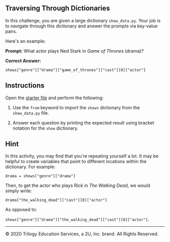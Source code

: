 ## Traversing Through Dictionaries

In this challenge, you are given a large dictionary `show_data.py`. Your job is to navigate through this dictionary and answer the prompts via key-value pairs.

Here's an example:

**Prompt:** What actor plays Ned Stark in _Game of Thrones_ (drama)?

**Correct Answer:**

`shows["genre"]["drama"]["game_of_thrones"]["cast"][0]["actor"]`

## Instructions

Open the [starter file](Unsolved/dicts-02.py) and perform the following:

1. Use the `from` keyword to import the `shows` dictionary from the `show_data.py` file.

2. Answer each question by printing the expected result using bracket notation for the `show` dictionary.

## Hint

In this activity, you may find that you're repeating yourself a lot. It may be helpful to create variables that point to different locations within the dictionary. For example:

`drama = shows["genre"]["drama"]`

Then, to get the actor who plays Rick in _The Walking Dead_, we would simply write:

`drama["the_walking_dead"]["cast"][0]["actor"]`

As opposed to:

`shows["genre"]["drama"]["the_walking_dead"]["cast"][0]["actor"]`.

---

© 2020 Trilogy Education Services, a 2U, Inc. brand. All Rights Reserved.
